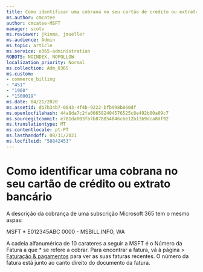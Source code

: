 ```yaml
---
title: Como identificar uma cobrana no seu cartão de crédito ou extrato bancário
ms.author: cmcatee
author: cmcatee-MSFT
manager: scotv
ms.reviewer: jkinma, jmueller
ms.audience: Admin
ms.topic: article
ms.service: o365-administration
ROBOTS: NOINDEX, NOFOLLOW
localization_priority: Normal
ms.collection: Adm_O365
ms.custom:
- commerce_billing
- "451"
- "1960"
- "1500019"
ms.date: 04/21/2020
ms.assetid: db7b34b7-0843-4f4b-9222-bfb998b860df
ms.openlocfilehash: 44a8da7c2fa066582404576525c8e492b00a09c7
ms.sourcegitcommit: e781da003fb7b878854846cbe12b13b9dca8df92
ms.translationtype: MT
ms.contentlocale: pt-PT
ms.lasthandoff: 08/31/2021
ms.locfileid: "58842453"
---
```

# <a name="how-to-identify-a-charge-on-your-credit-card-or-bank-statement"></a>Como identificar uma cobrana no seu cartão de crédito ou extrato bancário

A descrição da cobrança de uma subscrição Microsoft 365 tem o mesmo aspas:
  
MSFT \* E012345ABC 0000 - MSBILL.INFO, WA
  
A cadeia alfanumérica de 10 carateres a seguir a MSFT é o Número da Fatura a que \* se refere a cobrar. Para encontrar a fatura, vá à página  \> [Faturação & pagamentos](https://go.microsoft.com/fwlink/p/?linkid=848039) para ver as suas faturas recentes. O número da fatura está junto ao canto direito do documento da fatura.
